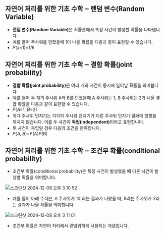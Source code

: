 ## 자연어 처리를 위한 기초 수학 ‒ 랜덤 변수(Random Variable)
- <b>랜덤 변수(Random Variable)</b>은 확률론에서 특정 사건이 발생할 확률을 나타냅니다.
- 예를 들어 주사위를 던졌을때 1이 나올 확률을 다음과 같이 표현할 수 있습니다.
- 𝑃(𝑥=1)=1/6

## 자연어 처리를 위한 기초 수학 ‒ 결합 확률(joint probability)

- <b>결합 확률(joint probability)</b>은 여러 개의 사건이 동시에 일어날 확률을 의미합니다.
- 예를 들어 두 개의 주사위 A와 B를 던졌을때 A 주사위는 1, B 주사위는 2가 나올 결합 확률을 다음과 같이 표현할 수 있습니다.
- 𝑃(𝐴=1, 𝐵=2)
- 이때 주사위 던지기는 각각의 주사위 던지기가 다른 주사위 던지기 결과에 영향을 끼치지 않습니다. 이를 두 사건이 <b>독립(independent)</b>이라고 표현합니다.
- 두 사건이 독립일 경우 다음의 조건을 만족합니다.
- 𝑃(𝐴, 𝐵)=P(A)P(B)

## 자연어 처리를 위한 기초 수학 ‒ 조건부 확률(conditional probability)

- 조건부 확률(conditional probability)은 특정 사건이 발생했을 때 다른 사건이 발생할 확률을 의미합니다.

![스크린샷 2024-12-08 오후 3 10 52](https://github.com/user-attachments/assets/199b463a-8e21-42c1-85a1-08d166837de8)

- 예를 들어 아래 수식은, A 주사위가 1이라는 결과가 나왔을 때, B라는 주사위가 2라는 결과가 나올 확률을 의미합니다.

![스크린샷 2024-12-08 오후 3 11 01](https://github.com/user-attachments/assets/67149e7e-5e22-443a-b81f-a5e0cabc9bfe)

- 조건부 확률은 자연어 처리에서 광범위하게 사용되는 개념입니다.

